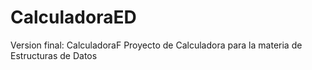 # CalculadoraED
Version final: CalculadoraF
Proyecto de Calculadora para la materia de Estructuras de Datos
